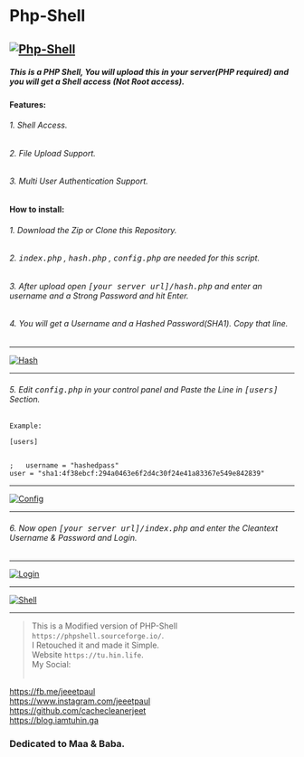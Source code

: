 # Php-Shell
[![Php-Shell](https://firebasestorage.googleapis.com/v0/b/webtuhin.appspot.com/o/shell%2Ffavicon.ico?alt=media&token=5cd44a03-69c1-40f4-84e9-080deb284585 "Php-Shell")](https://firebasestorage.googleapis.com/v0/b/webtuhin.appspot.com/o/shell%2Ffavicon.ico?alt=media&token=5cd44a03-69c1-40f4-84e9-080deb284585 "Php-Shell")
------------

##### **This is a PHP Shell, You will upload this in your server(PHP required) and you will get a Shell access (Not Root access).**


**Features:**
###### 1. Shell Access.
###### 2. File Upload Support.
###### 3. Multi User Authentication Support.


**How to install:**
###### 1. Download the Zip or Clone this Repository.
###### 2. <tt>index.php</tt> , <tt>hash.php</tt> , <tt>config.php</tt> are needed for this script.
###### 3. After upload open <tt>[your server url]/hash.php</tt> and enter an username and a Strong Password and hit Enter.
###### 4.  You will get a Username and a Hashed Password(SHA1). Copy that line.

------------


[![Hash](https://firebasestorage.googleapis.com/v0/b/webtuhin.appspot.com/o/shell%2Fhash.png?alt=media&token=430ae877-d4b5-403a-b812-69114d79ea80 "Hash")](https://firebasestorage.googleapis.com/v0/b/webtuhin.appspot.com/o/shell%2Fhash.png?alt=media&token=430ae877-d4b5-403a-b812-69114d79ea80 "Hash")

------------
###### 5.  Edit <tt>config.php</tt> in your control panel and Paste the Line in <tt>[users]</tt> Section.

`Example:`
    
	[users]
	
	
    ;   username = "hashedpass"
    user = "sha1:4f38ebcf:294a0463e6f2d4c30f24e41a83367e549e842839"

    

------------


[![Config](https://firebasestorage.googleapis.com/v0/b/webtuhin.appspot.com/o/shell%2Fconfig.png?alt=media&token=1b5887d1-0ce3-4c1a-ab36-96057805f972 "Config")](https://firebasestorage.googleapis.com/v0/b/webtuhin.appspot.com/o/shell%2Fconfig.png?alt=media&token=1b5887d1-0ce3-4c1a-ab36-96057805f972 "Config")

------------


###### 6.  Now open <tt>[your server url]/index.php</tt> and enter the Cleantext Username & Password and Login.

------------
[![Login](https://firebasestorage.googleapis.com/v0/b/webtuhin.appspot.com/o/shell%2Flogin.png?alt=media&token=655ff3bc-6702-4425-ae69-01faab2da89c "Login")](https://firebasestorage.googleapis.com/v0/b/webtuhin.appspot.com/o/shell%2Flogin.png?alt=media&token=655ff3bc-6702-4425-ae69-01faab2da89c "Login")

------------


[![Shell](https://firebasestorage.googleapis.com/v0/b/webtuhin.appspot.com/o/shell%2Fshell.png?alt=media&token=6f5f91a1-28fb-4a33-a6e9-90ce29dae424 "Shell")](https://firebasestorage.googleapis.com/v0/b/webtuhin.appspot.com/o/shell%2Fshell.png?alt=media&token=6f5f91a1-28fb-4a33-a6e9-90ce29dae424 "Shell")

------------
> This is a Modified version of PHP-Shell `https://phpshell.sourceforge.io/`.<br>
>I Retouched it and made it Simple.<br>
>Website `https://tu.hin.life`.<br>
>My Social:<br><br>

https://fb.me/jeeetpaul<br>
https://www.instagram.com/jeeetpaul<br>
https://github.com/cachecleanerjeet<br>
https://blog.iamtuhin.ga

###  Dedicated to Maa & Baba.


